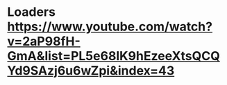 # Loaders https://www.youtube.com/watch?v=2aP98fH-GmA&list=PL5e68lK9hEzeeXtsQCQYd9SAzj6u6wZpi&index=43